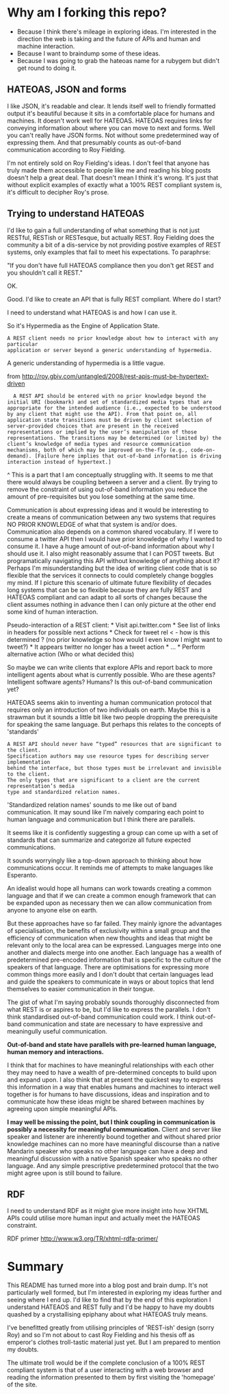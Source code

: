 Why am I forking this repo?
===========================

* Because I think there's mileage in exploring ideas. I'm interested in the direction
the web is taking and the future of APIs and human and machine interaction.
* Because I want to braindump some of these ideas.
* Because I was going to grab the hateoas name for a rubygem but didn't get round to doing it.

HATEOAS, JSON and forms
-----------------------
I like JSON, it's readable and clear. It lends itself well to friendly formatted output
it's beautiful because it sits in a comfortable place for humans and machines.
It doesn't work well for HATEOAS. HATEOAS requires links for conveying information
about where you can move to next and forms.
Well you can't really have JSON forms. Not without some predetermined way of expressing
them. And that presumably counts as out-of-band communication according to Roy Fielding.

I'm not entirely sold on Roy Fielding's ideas. I don't feel that anyone has truly made
them accessible to people like me and reading his blog posts doesn't help a great deal.
That doesn't mean I think it's wrong. It's just that without explicit examples of exactly
what a 100% REST compliant system is, it's difficult to decipher Roy's prose.

Trying to understand HATEOAS
----------------------------
I'd like to gain a full understanding of what something that is not just RESTful, RESTish
or RESTesque, but actually REST. Roy Fielding does the community a bit of a dis-service
by not providing postive examples of REST systems, only examples that fail to meet his
expectations. To paraphrse:

  "If you don't have full HATEOAS compliance then you don't get REST and you
  shouldn't call it REST."

OK.

Good. I'd like to create an API that is fully REST compliant. Where do I start?

I need to understand what HATEOAS is and how I can use it.

So it's Hypermedia as the Engine of Application State.

    A REST client needs no prior knowledge about how to interact with any particular
    application or server beyond a generic understanding of hypermedia.

A generic understanding of hypermedia is a little vague.

from http://roy.gbiv.com/untangled/2008/rest-apis-must-be-hypertext-driven

`  A REST API should be entered with no prior knowledge beyond the initial URI
  (bookmark) and set of standardized media types that are appropriate for the
  intended audience (i.e., expected to be understood by any client that might
  use the API). From that point on, all application state transitions must be
  driven by client selection of server-provided choices that are present in the
  received representations or implied by the user’s manipulation of those representations.
  The transitions may be determined (or limited by) the client’s knowledge of media types
  and resource communication mechanisms, both of which may be improved on-the-fly
  (e.g., code-on-demand). [Failure here implies that out-of-band information is
  driving interaction instead of hypertext.]`

^
This is a part that I am conceptually struggling with.
It seems to me that there would always be coupling between a server and a client.
By trying to remove the constraint of using out-of-band information you reduce
the amount of pre-requisites but you lose something at the same time.

Communication is about expressing ideas and it would be interesting to create a
means of communication between any two systems that requires NO PRIOR KNOWLEDGE
of what that system is and/or does. Communication also depends on a common shared
vocabulary.
If I were to consume a twitter API then I would have prior knowledge of why
I wanted to consume it. I have a huge amount of out-of-band information about
why I should use it. I also might reasonably assume that I can POST tweets.
But programatically navigating this API without knowledge of anything about it?
Perhaps I'm misunderstanding but the idea of writing client code that is so flexible that
the services it connects to could completely change boggles my mind.
If I picture this scenario of ultimate future flexibility of decades long systems
that can be so flexible because they are fully REST and HATEOAS compliant and can
adapt to all sorts of changes because the client assumes nothing in advance then
I can only picture at the other end some kind of human interaction.

Pseudo-interaction of a REST client:
    * Visit api.twitter.com
    * See list of links in headers for possible next actions
    * Check for tweet rel < - how is this determined ? (no prior knowledge so how would I even know I might want to tweet?)
    * It appears twitter no longer has a tweet action
    * ...
    * Perform alternative action (Who or what decided this)

So maybe we can write clients that explore APIs and report back to more intelligent
agents about what is currently possible. Who are these agents? Intelligent software
agents? Humans? Is this out-of-band communication yet?

HATEOAS seems akin to inventing a human communication protocol that requires only an introduction
of two individuals on earth. Maybe this is a strawman but it sounds a little bit
like two people dropping the prerequisite for speaking the same language.
But perhaps this relates to the concepts of 'standards'


    A REST API should never have “typed” resources that are significant to the client.
    Specification authors may use resource types for describing server implementation
    behind the interface, but those types must be irrelevant and invisible to the client.
    The only types that are significant to a client are the current representation’s media
    type and standardized relation names.

'Standardized relation names' sounds to me like out of band communication.
It may sound like I'm naively comparing each point to human language and communication
but I think there are parallels.

It seems like it is confidently suggesting a group can come up with a set
of standards that can summarize and categorize all future expected communications.

It sounds worryingly like a top-down approach to thinking about how communications occur.
It reminds me of attempts to make languages like Esperanto.

An idealist would hope all humans can work towards creating a common language
and that if we can create a common enough framework that can be expanded upon
as necessary then we can allow communication from anyone to anyone else on earth.

But these approaches have so far failed. They mainly ignore the advantages of
specialisation, the benefits of exclusivity within a small group and the efficiency of
communication when new thoughts and ideas that might be relevant only to the local
area can be expressed. Languages merge into one another and dialects merge into
one another. Each language has a wealth of predetermined pre-encoded information
that is specific to the culture of the speakers of that language. There are
optimisations for expressing more common things more easily and I don't doubt that
certain languages lead and guide the speakers to communicate in ways or about topics
that lend themselves to easier communication in their tongue.

The gist of what I'm saying probably sounds thoroughly disconnected from what
REST is or aspires to be, but I'd like to express the parallels.
I don't think standardised out-of-band communication could work.
I think out-of-band communication and state are necessary to have expressive
and meaningully useful communication.


**Out-of-band and state have parallels with pre-learned human language, human memory and interactions.**


I think that for machines to have meaningful relationships with each other they
may need to have a wealth of pre-determined concepts to build upon and expand
upon. I also think that at present the quickest way to express this information
in a way that enables humans and machines to interact well together is for
humans to have discussions, ideas and inspiration and to communicate how these
ideas might be shared between machines by agreeing upon simple meaningful APIs.

**I may well be missing the point, but I think coupling in communication is
possibly a necessity for meaningful communication.**
Client and server like speaker and listener are inherently bound together
and without shared prior knowledge machines can no more have meaningful discourse
than a native Mandarin speaker who speaks no other language can have a deep and
meaningful discussion with a native Spanish speaker who speaks no other language.
And any simple prescriptive predetermined protocol that the two might agree upon
is still bound to failure.

RDF
---
I need to understand RDF as it might give more insight into how XHTML APIs
could utilise more human input and actually meet the HATEOAS constraint.

RDF primer http://www.w3.org/TR/xhtml-rdfa-primer/

Summary
=======

This README has turned more into a blog post and brain dump.
It's not particularly well formed, but I'm interested in exploring my ideas
further and seeing where I end up. I'd like to find that by the end of this
exploration I understand HATEAOS and REST fully and I'd be happy to have my
doubts quashed by a crystallising epiphany about what HATEOAS truly means.

I've benefitted greatly from utilising principles of 'REST-ish' design (sorry
Roy) and so I'm not about to cast Roy Fielding and his thesis off as emperor's
clothes troll-tastic material just yet. But I am prepared to mention my doubts.

The ultimate troll would be if the complete conclusion of a 100% REST compliant
system is that of a user interacting with a web browser and reading the information
presented to them by first visiting the 'homepage' of the site.
